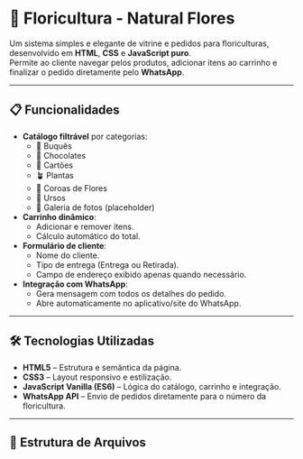 # 🌸 Floricultura - Natural Flores

Um sistema simples e elegante de vitrine e pedidos para floriculturas, desenvolvido em **HTML**, **CSS** e **JavaScript puro**.  
Permite ao cliente navegar pelos produtos, adicionar itens ao carrinho e finalizar o pedido diretamente pelo **WhatsApp**.

---

## 📋 Funcionalidades

- **Catálogo filtrável** por categorias:
  - 💐 Buquês  
  - 🍫 Chocolates  
  - 💌 Cartões  
  - 🪴 Plantas  
  - 🌸 Coroas de Flores  
  - 🧸 Ursos  
  - 📸 Galeria de fotos (placeholder)
- **Carrinho dinâmico**:
  - Adicionar e remover itens.
  - Cálculo automático do total.
- **Formulário de cliente**:
  - Nome do cliente.
  - Tipo de entrega (Entrega ou Retirada).
  - Campo de endereço exibido apenas quando necessário.
- **Integração com WhatsApp**:
  - Gera mensagem com todos os detalhes do pedido.
  - Abre automaticamente no aplicativo/site do WhatsApp.

---

## 🛠 Tecnologias Utilizadas

- **HTML5** – Estrutura e semântica da página.
- **CSS3** – Layout responsivo e estilização.
- **JavaScript Vanilla (ES6)** – Lógica do catálogo, carrinho e integração.
- **WhatsApp API** – Envio de pedidos diretamente para o número da floricultura.

---

## 📂 Estrutura de Arquivos
